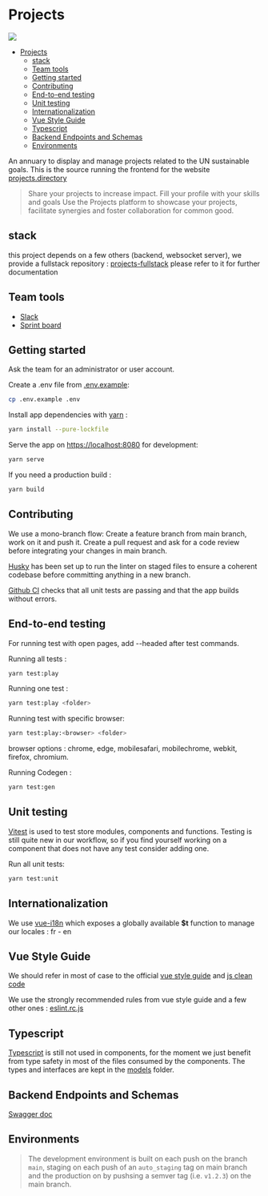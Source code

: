 # Projects

![](https://assets.projects.lp-i.org/projects/organization/logo/d5ddb4a6-7eac-4178-9813-52b3c0ea7fbe2eaa6790-9cdd-443a-98af-bb47abd276_uv0HCns.medium.png?se=2023-10-03T14%3A01%3A34Z&sp=r&sv=2022-11-02&sr=b&sig=X/vk1QhXw8Wat1jrIBl9BphWooYlyU%2BtHoh7Th0BIMI%3D)

- [Projects](#projects)
  - [stack](#stack)
  - [Team tools](#team-tools)
  - [Getting started](#getting-started)
  - [Contributing](#contributing)
  - [End-to-end testing](#end-to-end-testing)
  - [Unit testing](#unit-testing)
  - [Internationalization](#internationalization)
  - [Vue Style Guide](#vue-style-guide)
  - [Typescript](#typescript)
  - [Backend Endpoints and Schemas](#backend-endpoints-and-schemas)
  - [Environments](#environments)


An annuary to display and manage projects related to the UN sustainable goals.
This is the source running the frontend for the website [projects.directory](https://projects.directory)

> Share your projects to increase impact.
> Fill your profile with your skills and goals
> Use the Projects platform to showcase your projects,
> facilitate synergies and foster collaboration for common good.


## stack

this project depends on a few others (backend, websocket server), we provide a fullstack repository : [projects-fullstack](https://github.com/CyberCRI/projects-fullstack) please refer to it for further documentation

## Team tools

-   [Slack](https://learningplane-9lc4300.slack.com)
-   [Sprint board](https://cri-paris.atlassian.net/jira/software/projects/PROJ/boards/1)

## Getting started

Ask the team for an administrator or user account.

Create a .env file from [.env.example](.env.example):

```bash
cp .env.example .env
```

Install app dependencies with [yarn](https://yarnpkg.com/) :

```bash
yarn install --pure-lockfile
```

Serve the app on [https://localhost:8080](https://localhost:8080) for development:

```bash
yarn serve
```

If you need a production build :

```bash
yarn build
```

## Contributing

We use a mono-branch flow:
Create a feature branch from main branch, work on it and push it.
Create a pull request and ask for a code review before integrating your changes in main branch.

[Husky](https://github.com/typicode/husky) has been set up to run the linter on staged files to ensure a coherent codebase before committing anything in a new branch.

[Github CI](https://docs.github.com/en/actions/automating-builds-and-tests/about-continuous-integration) checks that all unit tests are passing and that the app builds without errors.

## End-to-end testing

For running test with open pages, add --headed after test commands.

Running all tests :

```bash
yarn test:play
```

Running one test :

```bash
yarn test:play <folder>
```

Running test with specific browser:

```bash
yarn test:play:<browser> <folder>
```

browser options : chrome, edge, mobilesafari, mobilechrome, webkit, firefox, chromium.

Running Codegen :

```bash
yarn test:gen
```

## Unit testing

[Vitest](https://vitest.dev/) is used to test store modules, components and functions.
Testing is still quite new in our workflow, so if you find yourself working on a component that does not have any test consider adding one.

Run all unit tests:

```bash
yarn test:unit
```

## Internationalization

We use [vue-i18n](https://kazupon.github.io/vue-i18n/) which exposes a globally available **$t** function to manage our locales : fr - en

## Vue Style Guide

We should refer in most of case to the official [vue style guide](https://vuejs.org/style-guide/)
and [js clean code](https://github.com/ryanmcdermott/clean-code-javascript)

We use the strongly recommended rules from vue style guide and a few other ones : [eslint.rc.js](.eslintrc.js)

## Typescript

[Typescript](https://www.typescriptlang.org/) is still not used in components, for the moment we just benefit from type safety in most of the files consumed by the components. The types and interfaces are kept in the [models](src/models) folder.

## Backend Endpoints and Schemas

[Swagger doc](https://api.projects.k8s.lp-i.dev/api/schema/swagger-ui)

## Environments

> The development environment is built on each push on the branch `main`, staging on each push of an `auto_staging` tag on main branch and the production on by pushsing a semver tag (i.e. `v1.2.3`) on the main branch.

